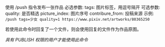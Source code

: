 使用 /push 指令发布一张作品
必选参数:
  tags: 图片标签，用逗号隔开
可选参数: 
  quality: 是否精选
  picture\_index: 图片序号
  contribure\_from: 投稿来源
示例:
  `/push tags=少女 quality=1 https://www.pixiv.net/artworks/80365250`

若使用此命令时回复了一个文件，则会使用回复的文件作为作品原图。

*具有 PUBLISH 权限的用户才能使用此命令*